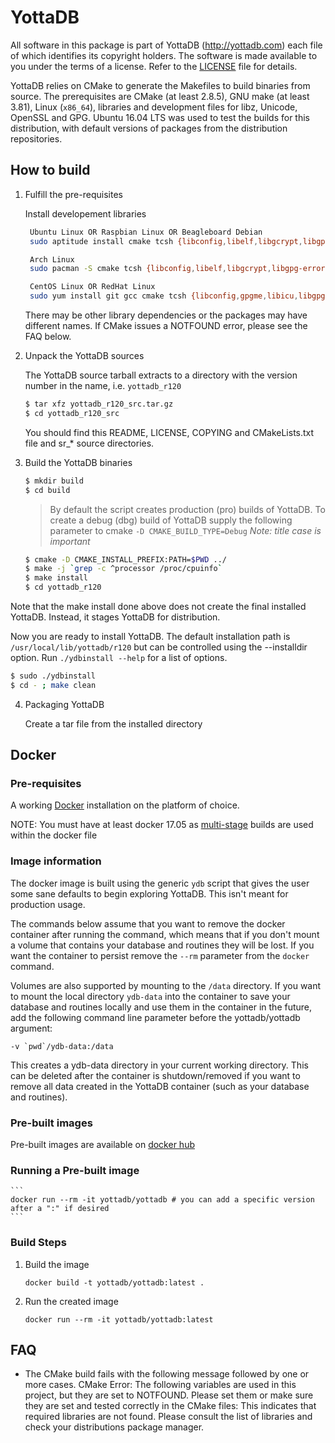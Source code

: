 # YottaDB

All software in this package is part of YottaDB (http://yottadb.com) each
file of which identifies its copyright holders. The software is made available
to you under the terms of a license. Refer to the [LICENSE](LICENSE) file for details.

YottaDB relies on CMake to generate the Makefiles to build binaries from source.
The prerequisites are CMake (at least 2.8.5), GNU make (at least 3.81), Linux
(`x86_64`), libraries and development files for libz, Unicode, OpenSSL and GPG.
Ubuntu 16.04 LTS was used to test the builds for this distribution, with default
versions of packages from the distribution repositories.

## How to build

1. Fulfill the pre-requisites

   Install developement libraries

   ```sh
    Ubuntu Linux OR Raspbian Linux OR Beagleboard Debian
	sudo aptitude install cmake tcsh {libconfig,libelf,libgcrypt,libgpg-error,libgpgme11,libicu,libncurses,libssl,zlib1g}-dev

    Arch Linux
	sudo pacman -S cmake tcsh {libconfig,libelf,libgcrypt,libgpg-error,gpgme,icu,ncurses,openssl,zlib}

    CentOS Linux OR RedHat Linux
	sudo yum install git gcc cmake tcsh {libconfig,gpgme,libicu,libgpg-error,libgcrypt,ncurses,openssl,zlib,elfutils-libelf}-devel
   ```

   There may be other library dependencies or the packages may have different names.
   If CMake issues a NOTFOUND error, please see the FAQ below.

2. Unpack the YottaDB sources

   The YottaDB source tarball extracts to a directory with the version number in the name, i.e. ```yottadb_r120```

   ```sh
   $ tar xfz yottadb_r120_src.tar.gz
   $ cd yottadb_r120_src
   ```

   You should find this README, LICENSE, COPYING and CMakeLists.txt file and sr_* source directories.

3. Build the YottaDB binaries

   ```sh
   $ mkdir build
   $ cd build
   ```

   > By default the script creates production (pro) builds of YottaDB. To create
   > a debug (dbg) build of YottaDB supply the following parameter to cmake
   >     ```-D CMAKE_BUILD_TYPE=Debug```	*Note: title case is important*
   >

   ```sh
   $ cmake -D CMAKE_INSTALL_PREFIX:PATH=$PWD ../
   $ make -j `grep -c ^processor /proc/cpuinfo`
   $ make install
   $ cd yottadb_r120
   ```

  Note that the make install done above does not create the final installed YottaDB.
  Instead, it stages YottaDB for distribution.

  Now you are ready to install YottaDB. The default installation path is ```/usr/local/lib/yottadb/r120```
  but can be controlled using the --installdir option. Run ```./ydbinstall --help``` for a list of options.

  ```sh
  $ sudo ./ydbinstall
  $ cd - ; make clean
  ```

4. Packaging YottaDB

   Create a tar file from the installed directory

## Docker

### Pre-requisites

A working [Docker](https://www.docker.com/community-edition#/download) installation on the platform of choice.

NOTE: You must have at least docker 17.05 as [multi-stage](https://docs.docker.com/v17.09/engine/userguide/eng-image/multistage-build/) builds are used within the docker file

### Image information

The docker image is built using the generic ```ydb``` script that gives the user some sane defaults to begin exploring YottaDB. This isn't meant for production usage.

The commands below assume that you want to remove the docker container after running the command, which means that if you don't mount a volume that contains your database and routines they will be lost. If you want the container to persist remove the ```--rm``` parameter from the ```docker``` command.

Volumes are also supported by mounting to the ```/data``` directory. If you want to mount the local directory ```ydb-data``` into the container to save your database and routines locally and use them in the container in the future, add the following command line parameter before the yottadb/yottadb argument:

```
-v `pwd`/ydb-data:/data
```

This creates a ydb-data directory in your current working directory. This can be deleted after the container is shutdown/removed if you want to remove all data created in the YottaDB container (such as your database and routines).

### Pre-built images

Pre-built images are available on [docker hub](https://hub.docker.com/r/yottadb/)

### Running a Pre-built image

    ```
    docker run --rm -it yottadb/yottadb # you can add a specific version after a ":" if desired
    ```

### Build Steps

1) Build the image
   ```
   docker build -t yottadb/yottadb:latest .
   ```
2) Run the created image
   ```
   docker run --rm -it yottadb/yottadb:latest
   ```

## FAQ
- The CMake build fails with the following message followed by one or more cases.
	CMake Error: The following variables are used in this project, but they are set to NOTFOUND.
	Please set them or make sure they are set and tested correctly in the CMake files:
  This indicates that required libraries are not found. Please consult the list
  of libraries and check your distributions package manager.

